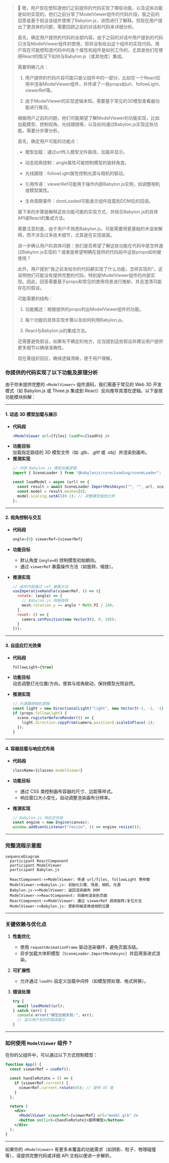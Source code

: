 > 💭 嗯，用户现在想知道他们之前提供的代码实现了哪些功能，以及这些功能是如何实现的。他们之前分享了ModelViewer组件的代码片段，我之前的回答是基于假设该组件使用了Babylon.js，进而进行了解释。但现在用户提出了更具体的问题，需要回顾之前的对话和代码来详细分析。
>
> 首先，确定用户提供的代码的全部内容。由于之前的对话中用户提到的代码只涉及ModelViewer组件的使用，但并没有给出这个组件的实现代码。用户现在可能想知道代码中的各个属性和组件是如何工作的，尤其是他们在使用React的情况下如何与Babylon.js（或其他库）集成。
>
> 需要明确几点：
>
> 1. 用户提供的代码片段可能只是父组件中的一部分，比如在一个React应用中渲染ModelViewer组件，并传递了一些props如url、followLight、viewerRef等。
>
> 2. 由于ModelViewer的实现逻辑未知，需要基于常见的3D模型查看器功能进行推测。
>
> 根据用户之前的问题，他们可能期望了解ModelViewer的功能实现，比如加载模型、控制视角、光线跟随等，以及如何通过Babylon.js实现这些功能。需要分步骤分析。
>
> 首先，确定用户可能的功能点：
>
> - 模型加载：通过url传入模型文件路径，加载并显示。
>
> - 动态视角控制：angle属性可能控制模型的旋转角度。
>
> - 光线跟随：followLight属性控制光源与相机的联动。
>
> - 引用传递：viewerRef可能用于操作内部Babylon.js实例，如调整相机或模型属性。
>
> - 生命周期事件：domLoaded可能表示组件挂载到DOM后的回调。
>
> 接下来的步骤是解释这些功能可能的实现方式，并结合Babylon.js的具体API或React的集成方法。
>
> 需要注意的是，由于用户不熟悉Babylon.js，可能需要用更基础的术语来解释，而不涉及过多技术细节，尤其是在实现层面。
>
> 进一步确认用户的具体问题：他们是否希望了解这些功能在代码中是怎样通过Babylon.js实现的？或者是希望明确在提供的代码段中这些props如何被使用？
>
> 此外，用户提到“我之前发给你的代码都实现了什么功能，怎样实现的”，这说明他们可能没有提供完整的代码，特别是ModelViewer组件的内部实现。因此，回答需要基于props和常见的使用场景进行推断，并且澄清可能存在的假设。
>
> 可能需要的结构：
>
> 1. 功能概述：根据提供的props列出ModelViewer组件的功能。
>
> 2. 每个功能的具体实现步骤以及如何利用Babylon.js。
>
> 3. React与Babylon.js的集成方法。
>
> 还需要避免假设，如果有不确定的地方，应当提到这些假设并建议用户提供更多细节以确保准确性。
>
> 现在需组织回应，确保逻辑清晰，便于用户理解。
>
> 



### **你提供的代码实现了以下功能及原理分析**

由于你未提供完整的 `<ModelViewer>` 组件源码，我们需基于常见的 Web 3D 开发模式（如 Babylon.js 或 Three.js 集成到 React）反向推导其潜在逻辑。以下是按功能模块拆解：

---

#### **1. 动态 3D 模型加载与展示**
- **代码段**  
  ```jsx
  <ModelViewer url={files} loadFn={loadFn} />
  ```
- **功能目标**  
  加载指定路径的 3D 模型文件（如 .glb、.gltf 或 .obj）并渲染到画布。
- **推测实现**  
  ```javascript
  // 内部 Babylon.js 模型加载逻辑
  import { SceneLoader } from "@babylonjs/core/Loading/sceneLoader";

  const loadModel = async (url) => {
    const result = await SceneLoader.ImportMeshAsync("", "", url, scene);
    const model = result.meshes[0];
    model.scaling.setAll(0.1); // 调整模型缩放比例
  };
  ```

---

#### **2. 视角控制与交互**
- **代码段**  
  ```jsx
  angle={0} viewerRef={viewerRef}
  ```
- **功能目标**  
  - 默认角度 (`angle=0`) 控制模型初始朝向。
  - 通过 `viewerRef` 暴露操作方法（如旋转、缩放）。
  
- **推测实现**  
  ```jsx
  // 组件内部通过 ref 暴露方法
  useImperativeHandle(viewerRef, () => ({
    rotate: (angle) => {
      // Babylon.js 网格旋转
      mesh.rotation.y += angle * Math.PI / 180;
    },
    reset: () => {
      camera.setPosition(new Vector3(0, 0, 10));
    }
  }));
  ```

---

#### **3. 自适应灯光效果**
- **代码段**  
  ```jsx
  followLight={true} 
  ```
- **功能目标**  
  动态调整灯光位置/方向，使其与视角联动，保持模型光照自然。

- **推测实现**  
  ```javascript
  // 光源跟随相机逻辑
  const light = new DirectionalLight("light", new Vector3(-1, -1, -1), scene);
  if (props.followLight) {
    scene.registerBeforeRender(() => {
      light.direction.copyFrom(camera.position).scaleInPlace(-1);
    });
  }
  ```

---

#### **4. 容器挂载与响应式布局**
- **代码段**  
  ```jsx
  className={classes.modelViewer}
  ```
- **功能目标**  
  - 通过 CSS 类控制画布容器的尺寸、边距等样式。
  - 响应窗口大小变化，自动调整渲染画布分辨率。

- **推测实现**  
  ```javascript
  // Babylon.js 响应式布局
  const engine = new Engine(canvas);
  window.addEventListener("resize", () => engine.resize());
  ```

---

### **完整流程示意图**
```mermaid
sequenceDiagram
  participant ReactComponent
  participant ModelViewer
  participant Babylon.js

  ReactComponent->>ModelViewer: 传递 url/files, followLight 等参数
  ModelViewer->>Babylon.js: 初始化引擎、场景、相机、光源
  Babylon.js->>ModelViewer: 返回渲染画布 DOM
  ModelViewer->>ReactComponent: 将画布渲染到页面
  ReactComponent->>ModelViewer: 通过 viewerRef 调用旋转/复位方法
  ModelViewer->>Babylon.js: 更新网格变换或相机位置
```

---

### **关键依赖与优化点**
1. **性能优化**  
   - 使用 `requestAnimationFrame` 驱动渲染循环，避免页面冻结。
   - 异步加载大体积模型（`SceneLoader.ImportMeshAsync`）并启用渐进式渲染。

2. **可扩展性**  
   - 允许通过 `loadFn` 自定义加载中间件（如模型预处理、格式转换）。

3. **错误处理**  
   ```javascript
   try {
     await loadModel(url);
   } catch (err) {
     console.error("模型加载失败:", err);
     // 显示用户友好的错误提示
   }
   ```

---

### **如何使用 `ModelViewer` 组件？**
在你的父组件中，可以通过以下方式控制模型：
```jsx
function App() {
  const viewerRef = useRef();

  const handleRotate = () => {
    if (viewerRef.current) {
      viewerRef.current.rotate(45); // 旋转 45 度
    }
  };

  return (
    <div>
      <ModelViewer viewerRef={viewerRef} url="model.glb" />
      <button onClick={handleRotate}>旋转模型</button>
    </div>
  );
}
```

---

如果你的 `<ModelViewer>` 有更多未覆盖的功能需求（如阴影、粒子、物理碰撞等），请提供完整代码或详细 API 文档以便进一步解析。
